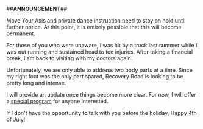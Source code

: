 ##**ANNOUNCEMENT**##

Move Your Axis and private dance instruction need to stay on hold until further notice.  At this point, it is entirely possible that this will become permanent.

For those of you who were unaware, I was hit by a truck last summer while I was out running and sustained head to toe injuries.  After taking a financial break, I am back to visiting with my doctors again.  

Unfortunately, we are only able to address two body parts at a time.  Since my right foot was the only part spared, Recovery Road is looking to be pretty long and intense.

I will provide an update once things become more clear.  For now, I will offer a [special program](http://tina-michelle.com/movebetter) for anyone interested. 

If I don't have the opportunity to talk with you before the holiday, Happy 4th of July!